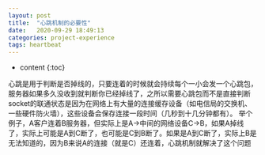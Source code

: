 ```yaml
---
layout: post
title:  "心跳机制的必要性"
date:   2020-09-29 18:49:13
categories: project-experience
tags: heartbeat
---
```


* content
{:toc}

心跳是用于判断是否掉线的，只要连着的时候就会持续每个一小会发一个心跳包，服务器如果多久没收到就判断你已经掉线了，之所以需要心跳包而不是直接判断socket的联通状态是因为在网络上有大量的连接缓存设备（如电信局的交换机、一些硬件防火墙），这些设备会保存连接一段时间（几秒到十几分钟都有）。
举个例子，A客户连着B服务器，但实际上是A->中间的网络设备C->B，如果A掉线了，实际上可能是A到C断了，也可能是C到B断了。如果是A到C断了，实际上B是无法知道的，因为B来说A的连接（就是C）还连着，心跳机制就解决了这个问题